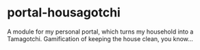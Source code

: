 # portal-housagotchi
A module for my personal portal, which turns my household into a Tamagotchi. Gamification of keeping the house clean, you know...
